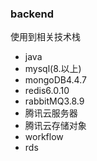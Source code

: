 ### backend

使用到相关技术栈
- java
- mysql(8.以上)
- mongoDB4.4.7
- redis6.0.10
- rabbitMQ3.8.9
- 腾讯云服务器
- 腾讯云存储对象
- workflow
- rds